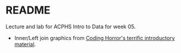 # README

Lecture and lab for ACPHS Intro to Data for week 05.

- Inner/Left join graphics from [Coding Horror's terrific introductory material](https://blog.codinghorror.com/a-visual-explanation-of-sql-joins/).